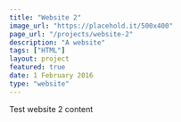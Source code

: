 ```yaml
---
title: "Website 2"
image_url: "https://placehold.it/500x400"
page_url: "/projects/website-2"
description: "A website"
tags: ["HTML"]
layout: project
featured: true
date: 1 February 2016
type: "website"
---
```


Test website 2 content